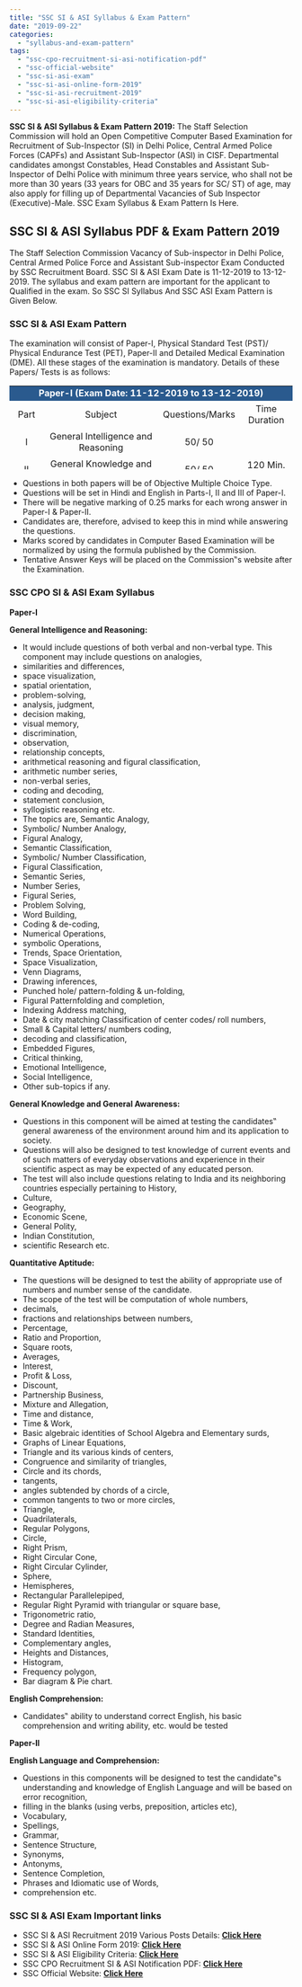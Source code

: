 ```yaml
---
title: "SSC SI & ASI Syllabus & Exam Pattern"
date: "2019-09-22"
categories: 
  - "syllabus-and-exam-pattern"
tags: 
  - "ssc-cpo-recruitment-si-asi-notification-pdf"
  - "ssc-official-website"
  - "ssc-si-asi-exam"
  - "ssc-si-asi-online-form-2019"
  - "ssc-si-asi-recruitment-2019"
  - "ssc-si-asi-eligibility-criteria"
---
```


**SSC SI & ASI Syllabus & Exam Pattern 2019:** The Staff Selection Commission will hold an Open Competitive Computer Based Examination for Recruitment of Sub-Inspector (SI) in Delhi Police, Central Armed Police Forces (CAPFs) and Assistant Sub-Inspector (ASI) in CISF. Departmental candidates amongst Constables, Head Constables and Assistant Sub-Inspector of Delhi Police with minimum three years service, who shall not be more than 30 years (33 years for OBC and 35 years for SC/ ST) of age, may also apply for filling up of Departmental Vacancies of Sub Inspector (Executive)-Male. SSC Exam Syllabus & Exam Pattern Is Here.

## **SSC SI & ASI Syllabus PDF & Exam Pattern 2019**

The Staff Selection Commission Vacancy of Sub-inspector in Delhi Police, Central Armed Police Force and Assistant Sub-inspector Exam Conducted by SSC Recruitment Board. SSC SI & ASI Exam Date is 11-12-2019 to 13-12-2019. The syllabus and exam pattern are important for the applicant to Qualified in the exam. So SSC SI Syllabus And SSC ASI Exam Pattern is Given Below.

### **SSC SI & ASI Exam Pattern**

The examination will consist of Paper-I, Physical Standard Test (PST)/ Physical Endurance Test (PET), Paper-II and Detailed Medical Examination (DME). All these stages of the examination is mandatory. Details of these Papers/ Tests is as follows:

<table style="border-collapse: collapse; width: 100%; height: 149px;"><tbody><tr style="height: 24px;"><td style="width: 100%; height: 24px; background-color: #2a5a8e; text-align: center;" colspan="4"><span style="color: #ffffff; font-size: 12pt;"><strong>Paper-I (Exam Date: 11-12-2019 to 13-12-2019)</strong></span></td></tr><tr style="height: 49px;"><td style="width: 13.3721%; text-align: center; height: 23px;"><span style="font-size: 12pt;">Part</span></td><td style="width: 47.1058%; text-align: center; height: 23px;"><span style="font-size: 12pt;">Subject</span></td><td style="width: 19.5864%; text-align: center; height: 23px;"><span style="font-size: 12pt;">Questions/Marks</span></td><td style="width: 19.9357%; text-align: center; height: 23px;"><span style="font-size: 12pt;">Time Duration</span></td></tr><tr style="height: 49px;"><td style="width: 13.3721%; text-align: center; height: 10px;"><span style="font-size: 12pt;">I</span></td><td style="width: 47.1058%; text-align: center; height: 10px;"><span style="font-size: 12pt;">General Intelligence and Reasoning</span></td><td style="width: 19.5864%; text-align: center; height: 10px;"><span style="font-size: 12pt;">50/ 50</span></td><td style="width: 19.9357%; text-align: center; height: 68px;" rowspan="4"><span style="font-size: 12pt;">120 Min. (2 Hours)</span></td></tr><tr style="height: 50px;"><td style="width: 13.3721%; text-align: center; height: 10px;"><span style="font-size: 12pt;">II</span></td><td style="width: 47.1058%; text-align: center; height: 10px;"><span style="font-size: 12pt;">General Knowledge and General Awareness</span></td><td style="width: 19.5864%; text-align: center; height: 10px;"><span style="font-size: 12pt;">50/ 50</span></td></tr><tr style="height: 24px;"><td style="width: 13.3721%; text-align: center; height: 24px;"><span style="font-size: 12pt;">III</span></td><td style="width: 47.1058%; text-align: center; height: 24px;"><span style="font-size: 12pt;">Quantitative Aptitude</span></td><td style="width: 19.5864%; text-align: center; height: 24px;"><span style="font-size: 12pt;">50/ 50</span></td></tr><tr style="height: 24px;"><td style="width: 13.3721%; text-align: center; height: 24px;"><span style="font-size: 12pt;">IV</span></td><td style="width: 47.1058%; text-align: center; height: 24px;"><span style="font-size: 12pt;">English Comprehension</span></td><td style="width: 19.5864%; text-align: center; height: 24px;"><span style="font-size: 12pt;">50/ 50</span></td></tr><tr style="height: 24px;"><td style="width: 100%; height: 24px; background-color: #2a5a8e; text-align: center;" colspan="4"><strong><span style="font-size: 12pt; color: #ffffff;">Paper-II (will be intimated in due course)</span></strong></td></tr><tr style="height: 26px;"><td style="width: 13.3721%; text-align: center; height: 10px;"><span style="font-size: 12pt;">-</span></td><td style="width: 47.1058%; text-align: center; height: 10px;"><span style="font-size: 12pt;">English language &amp; Comprehension</span></td><td style="width: 19.5864%; text-align: center; height: 10px;"><span style="font-size: 12pt;">200/200</span></td><td style="width: 19.9357%; text-align: center; height: 10px;"><span style="font-size: 12pt;">120 Min. (2 Hours)</span></td></tr></tbody></table>

- Questions in both papers will be of Objective Multiple Choice Type.
- Questions will be set in Hindi and English in Parts-I, II and III of Paper-I.
- There will be negative marking of 0.25 marks for each wrong answer in Paper-I & Paper-II.
- Candidates are, therefore, advised to keep this in mind while answering the questions.
- Marks scored by candidates in Computer Based Examination will be normalized by using the formula published by the Commission.
- Tentative Answer Keys will be placed on the Commission‟s website after the Examination.

### **SSC CPO SI & ASI Exam Syllabus**

**Paper-I**

**General Intelligence and Reasoning:**

- It would include questions of both verbal and non-verbal type. This component may include questions on analogies,
- similarities and differences,
- space visualization,
- spatial orientation,
- problem-solving,
- analysis, judgment,
- decision making,
- visual memory,
- discrimination,
- observation,
- relationship concepts,
- arithmetical reasoning and figural classification,
- arithmetic number series,
- non-verbal series,
- coding and decoding,
- statement conclusion,
- syllogistic reasoning etc.
- The topics are, Semantic Analogy,
- Symbolic/ Number Analogy,
- Figural Analogy,
- Semantic Classification,
- Symbolic/ Number Classification,
- Figural Classification,
- Semantic Series,
- Number Series,
- Figural Series,
- Problem Solving,
- Word Building,
- Coding & de-coding,
- Numerical Operations,
- symbolic Operations,
- Trends, Space Orientation,
- Space Visualization,
- Venn Diagrams,
- Drawing inferences,
- Punched hole/ pattern-folding & un-folding,
- Figural Patternfolding and completion,
- Indexing Address matching,
- Date & city matching Classification of center codes/ roll numbers,
- Small & Capital letters/ numbers coding,
- decoding and classification,
- Embedded Figures,
- Critical thinking,
- Emotional Intelligence,
- Social Intelligence,
- Other sub-topics if any.

**General Knowledge and General Awareness:**

- Questions in this component will be aimed at testing the candidates‟ general awareness of the environment around him and its application to society.
- Questions will also be designed to test knowledge of current events and of such matters of everyday observations and experience in their scientific aspect as may be expected of any educated person.
- The test will also include questions relating to India and its neighboring countries especially pertaining to History,
- Culture,
- Geography,
- Economic Scene,
- General Polity,
- Indian Constitution,
- scientific Research etc.

**Quantitative Aptitude:**

- The questions will be designed to test the ability of appropriate use of numbers and number sense of the candidate.
- The scope of the test will be computation of whole numbers,
- decimals,
- fractions and relationships between numbers,
- Percentage,
- Ratio and Proportion,
- Square roots,
- Averages,
- Interest,
- Profit & Loss,
- Discount,
- Partnership Business,
- Mixture and Allegation,
- Time and distance,
- Time & Work,
- Basic algebraic identities of School Algebra and Elementary surds,
- Graphs of Linear Equations,
- Triangle and its various kinds of centers,
- Congruence and similarity of triangles,
- Circle and its chords,
- tangents,
- angles subtended by chords of a circle,
- common tangents to two or more circles,
- Triangle,
- Quadrilaterals, 
- Regular Polygons,
- Circle,
- Right Prism,
- Right Circular Cone,
- Right Circular Cylinder,
- Sphere,
- Hemispheres,
- Rectangular Parallelepiped,
- Regular Right Pyramid with triangular or square base,
- Trigonometric ratio,
- Degree and Radian Measures,
- Standard Identities,
- Complementary angles,
- Heights and Distances,
- Histogram,
- Frequency polygon,
- Bar diagram & Pie chart.

**English Comprehension:**

- Candidates‟ ability to understand correct English, his basic comprehension and writing ability, etc. would be tested

**Paper-II**

**English Language and Comprehension:**

- Questions in this components will be designed to test the candidate‟s understanding and knowledge of English Language and will be based on error recognition,
- filling in the blanks (using verbs, preposition, articles etc),
- Vocabulary,
- Spellings,
- Grammar,
- Sentence Structure,
- Synonyms,
- Antonyms,
- Sentence Completion,
- Phrases and Idiomatic use of Words,
- comprehension etc.

### **SSC SI & ASI Exam Important links**

- SSC SI & ASI Recruitment 2019 Various Posts Details: **[Click Here](https://freegovtjobalert.in/ssc-si-asi-recruitment-various-posts-apply-online-ssc-nic-in/)**
- SSC SI & ASI Online Form 2019: [**Click Here**](https://ssc.nic.in/Portal/Apply)
- SSC SI & ASI Eligibility Criteria: **[Click Here](https://freegovtjobalert.in/ssc-si-asi-eligibility-criteria/)**
- SSC CPO Recruitment SI & ASI Notification PDF: [**Click Here**](https://freegovtjobalert.in/wp-content/uploads/2019/09/Detailed-Notification-SSC-SI-ASI-Posts.pdf)
- SSC Official Website: [**Click Here**](https://ssc.nic.in/)

